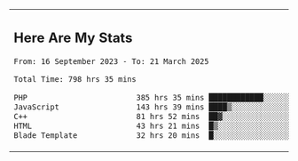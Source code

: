 <table border="0">
 <tr>
  <td>
      <h2>Here Are My Stats</h2>
 <!--START_SECTION:waka-->

```txt
From: 16 September 2023 - To: 21 March 2025

Total Time: 798 hrs 35 mins

PHP                        385 hrs 35 mins ████████████░░░░░░░░░░░░░   47.66 %
JavaScript                 143 hrs 39 mins ████▒░░░░░░░░░░░░░░░░░░░░   17.76 %
C++                        81 hrs 52 mins  ██▓░░░░░░░░░░░░░░░░░░░░░░   10.12 %
HTML                       43 hrs 21 mins  █▒░░░░░░░░░░░░░░░░░░░░░░░   05.36 %
Blade Template             32 hrs 20 mins  █░░░░░░░░░░░░░░░░░░░░░░░░   04.00 %
```

<!--END_SECTION:waka-->
  </td>
    <td>
   <div align="start">
        <a href="https://open.spotify.com/user/dxso20he52f5d4ti73duavf95">
        <img width="200px" src="https://spotify-github-profile.kittinanx.com/api/view.svg?uid=dxso20he52f5d4ti73duavf95&cover_image=true&theme=default&show_offline=false&background_color=121212&interchange=false" alt="Spotify Now Playing">
    </a>
</div> 

  </td>
 </tr>

</table>





